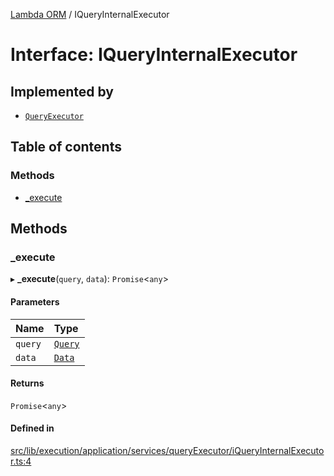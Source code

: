 [Lambda ORM](../README.md) / IQueryInternalExecutor

# Interface: IQueryInternalExecutor

## Implemented by

- [`QueryExecutor`](../classes/QueryExecutor.md)

## Table of contents

### Methods

- [\_execute](IQueryInternalExecutor.md#_execute)

## Methods

### \_execute

▸ **_execute**(`query`, `data`): `Promise`\<`any`\>

#### Parameters

| Name | Type |
| :------ | :------ |
| `query` | [`Query`](../classes/Query.md) |
| `data` | [`Data`](../classes/Data.md) |

#### Returns

`Promise`\<`any`\>

#### Defined in

[src/lib/execution/application/services/queryExecutor/iQueryInternalExecutor.ts:4](https://github.com/FlavioLionelRita/lambdaorm/blob/afffa105/src/lib/execution/application/services/queryExecutor/iQueryInternalExecutor.ts#L4)
